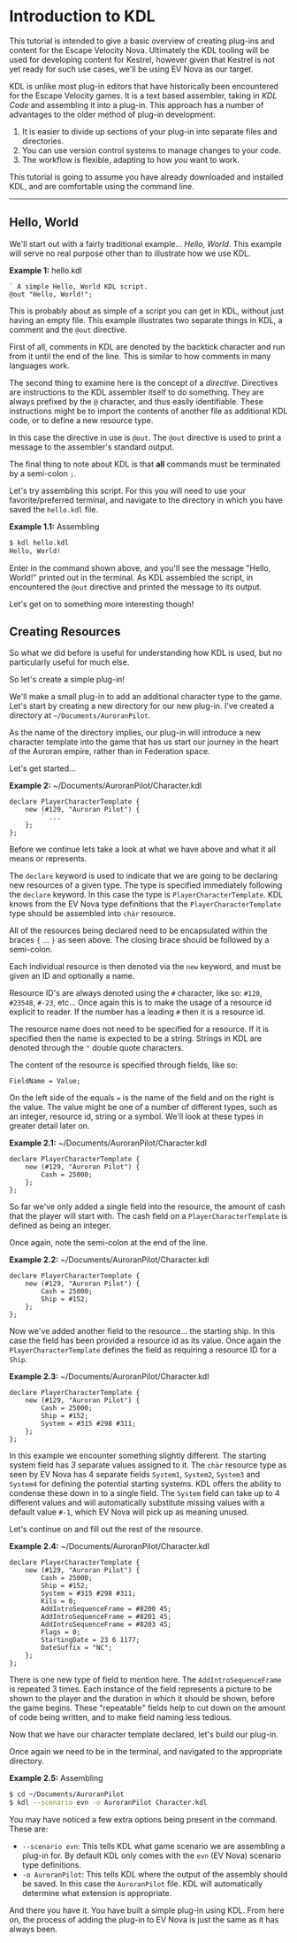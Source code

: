 # Introduction to KDL
This tutorial is intended to give a basic overview of creating plug-ins and content for the Escape Velocity Nova. Ultimately the KDL tooling will be used for developing content for Kestrel, however given that Kestrel is not yet ready for such use cases, we'll be using EV Nova as our target.

KDL is unlike most plug-in editors that have historically been encountered for the Escape Velocity games. It is a text based assembler, taking in _KDL Code_ and assembling it into a plug-in. This approach has a number of advantages to the older method of plug-in development:

1. It is easier to divide up sections of your plug-in into separate files and directories.
2. You can use version control systems to manage changes to your code.
3. The workflow is flexible, adapting to how _you_ want to work.

This tutorial is going to assume you have already downloaded and installed KDL, and are comfortable using the command line.

---

## Hello, World
We'll start out with a fairly traditional example... _Hello, World_. This example will serve no real purpose other than to illustrate how we use KDL.

**Example 1:** hello.kdl

```kdl
` A simple Hello, World KDL script.
@out "Hello, World!";
```

This is probably about as simple of a script you can get in KDL, without just having an empty file. This example illustrates two separate things in KDL, a comment and the `@out` directive.

First of all, comments in KDL are denoted by the backtick character and run from it until the end of the line. This is similar to how comments in many languages work.

The second thing to examine here is the concept of a _directive_. Directives are instructions to the KDL assembler itself to do something. They are always prefixed by the `@` character, and thus easily identifiable. These instructions might be to import the contents of another file as additional KDL code, or to define a new resource type. 

In this case the directive in use is `@out`. The `@out` directive is used to print a message to the assembler's standard output.

The final thing to note about KDL is that **all** commands must be terminated by a semi-colon `;`.

Let's try assembling this script. For this you will need to use your favorite/preferred terminal, and navigate to the directory in which you have saved the `hello.kdl` file.

**Example 1.1:** Assembling

```sh
$ kdl hello.kdl
Hello, World!
```

Enter in the command shown above, and you'll see the message "Hello, World!" printed out in the terminal. As KDL assembled the script, in encountered the `@out` directive and printed the message to its output.

Let's get on to something more interesting though!

## Creating Resources
So what we did before is useful for understanding how KDL is used, but no particularly useful for much else. 

So let's create a simple plug-in!

We'll make a small plug-in to add an additional character type to the game. Let's start by creating a new directory for our new plug-in. I've created a directory at `~/Documents/AuroranPilot`.

As the name of the directory implies, our plug-in will introduce a new character template into the game that has us start our journey in the heart of the Auroran empire, rather than in Federation space.

Let's get started...

**Example 2:** ~/Documents/AuroranPilot/Character.kdl

```kdl
declare PlayerCharacterTemplate {
	new (#129, "Auroran Pilot") {
		` ...
	};
};
```

Before we continue lets take a look at what we have above and what it all means or represents.

The `declare` keyword is used to indicate that we are going to be declaring new resources of a given type. The type is specified immediately following the `declare` keyword. In this case the type is `PlayerCharacterTemplate`. KDL knows from the EV Nova type definitions that the `PlayerCharacterTemplate` type should be assembled into `chär` resource.

All of the resources being declared need to be encapsulated within the braces `{` ... `}` as seen above. The closing brace should be followed by a semi-colon.

Each individual resource is then denoted via the `new` keyword, and must be given an ID and optionally a name.

Resource ID's are always denoted using the `#` character, like so: `#128`, `#23548`, `#-23`, etc... Once again this is to make the usage of a resource id explicit to reader. If the number has a leading `#` then it is a resource id.

The resource name does not need to be specified for a resource. If it is specified then the name is expected to be a string. Strings in KDL are denoted through the `"` double quote characters.

The content of the resource is specified through fields, like so:

```kdl
FieldName = Value;
```

On the left side of the equals `=` is the name of the field and on the right is the value. The value might be one of a number of different types, such as an integer, resource id, string or a symbol. We'll look at these types in greater detail later on.

**Example 2.1:** ~/Documents/AuroranPilot/Character.kdl

```kdl
declare PlayerCharacterTemplate {
	new (#129, "Auroran Pilot") {
		Cash = 25000;
	};
};
```

So far we've only added a single field into the resource, the amount of cash that the player will start with. The cash field on a `PlayerCharacterTemplate` is defined as being an integer.

Once again, note the semi-colon at the end of the line.

**Example 2.2:** ~/Documents/AuroranPilot/Character.kdl

```kdl
declare PlayerCharacterTemplate {
	new (#129, "Auroran Pilot") {
		Cash = 25000;
		Ship = #152;
	};
};
```

Now we've added another field to the resource... the starting ship. In this case the field has been provided a resource id as its value. Once again the `PlayerCharacterTemplate` defines the field as requiring a resource ID for a `Ship`.

**Example 2.3:** ~/Documents/AuroranPilot/Character.kdl

```kdl
declare PlayerCharacterTemplate {
	new (#129, "Auroran Pilot") {
		Cash = 25000;
		Ship = #152;
		System = #315 #298 #311;
	};
};
```

In this example we encounter something slightly different. The starting system field has _3_ separate values assigned to it. The `chär` resource type as seen by EV Nova has 4 separate fields `System1`, `System2`, `System3` and `System4` for defining the potential starting systems. KDL offers the ability to condense these down in to a single field. The `System` field can take up to 4 different values and will automatically substitute missing values with a default value `#-1`, which EV Nova will pick up as meaning unused.

Let's continue on and fill out the rest of the resource.

**Example 2.4:** ~/Documents/AuroranPilot/Character.kdl

```kdl
declare PlayerCharacterTemplate {
	new (#129, "Auroran Pilot") {
		Cash = 25000;
		Ship = #152;
		System = #315 #298 #311;
		Kils = 0;
		AddIntroSequenceFrame = #8200 45;
		AddIntroSequenceFrame = #8201 45;
		AddIntroSequenceFrame = #8203 45;
		Flags = 0;
		StartingDate = 23 6 1177;
		DateSuffix = "NC";
	};
};
```

There is one new type of field to mention here. The `AddIntroSequenceFrame` is repeated 3 times. Each instance of the field represents a picture to be shown to the player and the duration in which it should be shown, before the game begins. These "repeatable" fields help to cut down on the amount of code being written, and to make field naming less tedious.

Now that we have our character template declared, let's build our plug-in.

Once again we need to be in the terminal, and navigated to the appropriate directory.

**Example 2.5:** Assembling

```sh
$ cd ~/Documents/AuroranPilot
$ kdl --scenario evn -o AuroranPilot Character.kdl
```

You may have noticed a few extra options being present in the command. These are:

- `--scenario evn`: This tells KDL what game scenario we are assembling a plug-in for. By default KDL only comes with the `evn` (EV Nova) scenario type definitions.
- `-o AuroranPilot`: This tells KDL where the output of the assembly should be saved. In this case the `AuroranPilot` file. KDL will automatically determine what extension is appropriate.

And there you have it. You have built a simple plug-in using KDL. From here on, the process of adding the plug-in to EV Nova is just the same as it has always been.

